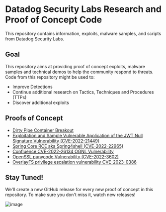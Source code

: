 Datadog Security Labs Research and Proof of Concept Code
===

This repository contains information, exploits, malware samples, and scripts from Datadog Security Labs.


## Goal

This repository aims at providing proof of concept exploits, malware samples and technical demos to help the community respond to threats. Code from this repository might be used to:

* Improve Detections
* Continue additional research on Tactics, Techniques and Procedures (TTPs)
* Discover additional exploits

## Proofs of Concept

- [Dirty Pipe Container Breakout](./proof-of-concept-exploits/dirtypipe-container-breakout/)
- [Exploitation and Sample Vulnerable Application of the JWT Null Signature Vulnerability (CVE-2022-21449)](./proof-of-concept-exploits/jwt-null-signature-vulnerable-app)
- [Spring Core RCE aka Spring4shell (CVE-2022-22965)](./proof-of-concept-exploits/spring4shell)
- [Confluence CVE-2022-26134 OGNL Vulnerability](./proof-of-concept-exploits/confluence-cve-2022-26134)
- [OpenSSL punycode Vulnerability (CVE-2022-3602)](./proof-of-concept-exploits/openssl-punycode-vulnerability)
- [OverlayFS privilege escalation vulnerability CVE-2023-0386](./proof-of-concept-exploits/overlayfs-cve-2023-0386/)

## Stay Tuned!

We'll create a new GitHub release for every new proof of concept in this repository. To make sure you don't miss it, watch new releases!

![image](https://user-images.githubusercontent.com/136675/165481082-5032369b-50dc-4d4a-b6de-8a8a2527fb04.png)
